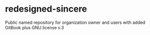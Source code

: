 # redesigned-sincere
Public named repository for organization owner and users with added GitBook plus GNU license v.3
